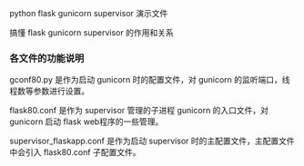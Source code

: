 
python flask gunicorn supervisor 演示文件

搞懂 flask gunicorn supervisor 的作用和关系

### 各文件的功能说明

gconf80.py 是作为启动 gunicorn 时的配置文件，对 gunicorn 的监听端口，线程数等参数进行设置。

flask80.conf 是作为 supervisor 管理的子进程 gunicorn 的入口文件，对 gunicorn 启动 flask web程序的一些管理。

supervisor_flaskapp.conf 是作为启动 supervisor 时的主配置文件，主配置文件中会引入 flask80.conf 子配置文件。
